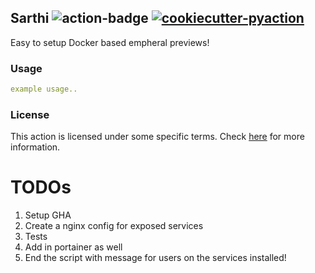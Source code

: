 ## Sarthi <img alt="action-badge" src="https://img.shields.io/badge/Sarthi-white?logo=github-actions&label=GitHub%20Action&labelColor=white&color=0064D7"> <a href="https://github.com/lnxpy/cookiecutter-pyaction"><img alt="cookiecutter-pyaction" src="https://img.shields.io/badge/cookiecutter--pyaction-white?logo=cookiecutter&label=Made%20with&labelColor=white&color=0064D7"></a>

Easy to setup Docker based empheral previews!

### Usage
```yml
example usage..
```

### License
This action is licensed under some specific terms. Check [here](LICENSE) for more information.


# TODOs

1. Setup GHA 
2. Create a nginx config for exposed services
3. Tests
4. Add in portainer as well
5. End the script with message for users on the services installed!
